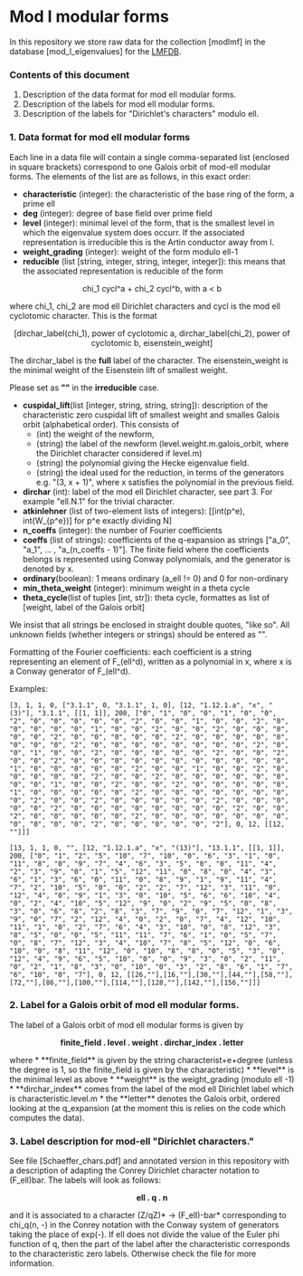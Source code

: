 # Mod l modular forms

In this repository we store raw data for the collection [modlmf] in the database [mod_l_eigenvalues] for the [LMFDB](https://github.com/LMFDB/lmfdb).


### Contents of this document
1. Description of the data format for mod ell modular forms. 
2. Description of the labels for mod ell modular forms.
3. Description of the labels for "Dirichlet's characters" modulo ell. 

### 1. Data format for mod ell modular forms

Each line in a data file will contain a single comma-separated list (enclosed in square brackets) correspond to one Galois orbit of mod-ell modular forms. The elements of the list are as follows, in this exact order:

* **characteristic** (integer): the characteristic of the base ring of the form, a prime ell
* **deg** (integer): degree of base field over prime field
* **level** (integer): minimal level of the form, that is the smallest level in which the eigenvalue system does occurr. If the associated representation is irreducible this is the Artin conductor away from l.
* **weight_grading** (integer): weight of the form modulo ell-1
* **reducible** (list [string, integer, string, integer, integer]): this means that the associated representation is reducible of the form 
<p align="center">
chi_1 cycl^a + chi_2 cycl^b,                  with a < b
</p>
where chi_1, chi_2 are mod ell Dirichlet characters and cycl is the mod ell cyclotomic character. This is the format
<p align="center">
[dirchar_label(chi_1), power of cyclotomic a, dirchar_label(chi_2), power of cyclotomic b, eisenstein_weight] 
</p>

   The dirchar_label is the **full** label of the character.
   The eisenstein_weight is the minimal weight of the Eisenstein lift of smallest weight.

Please set as **""** in the **irreducible** case.

* **cuspidal_lift**(list [integer, string, string, string]): description of the characteristic zero cuspidal lift of smallest weight and smalles Galois orbit (alphabetical order). This consists of 
    * (int) the weight of the newform, 
    * (string) the label of the newform (level.weight.m.galois_orbit, where the Dirichlet character considered if level.m)
    * (string) the polynomial giving the Hecke eigenvalue field.
    * (string) the ideal used for the reduction, in terms of the generators e.g. "(3, x + 1)", where x satisfies the polynomial in the previous field. 
* **dirchar** (int): label of the mod ell Dirichlet character, see part 3. For example "ell.N.1" for the trivial character. 
* **atkinlehner** (list of two-element lists of integers): [[int(p^e), int(W_{p^e})] for p^e exactly dividing N] 
* **n_coeffs** (integer): the number of Fourier coefficients
* **coeffs** (list of strings): coefficients of the q-expansion as strings ["a_0", "a_1", ... , "a_(n_coeffs - 1)"]. The finite field where the coefficients belongs is represented using Conway polynomials, and the generator is denoted by x.
* **ordinary**(boolean): 1 means ordinary (a_ell != 0) and 0 for non-ordinary
* **min_theta_weight** (integer): minimum weight in a theta cycle
* **theta_cycle**(list of tuples [int, str]): theta cycle, formattes as list of [weight, label of the Galois orbit]

We insist that all strings be enclosed in straight double quotes, "like so". 
All unknown fields (whether integers or strings) should be entered as "".

Formatting of the Fourier coefficients: each coefficient is a string representing an element of F_(ell^d), written as a polynomial in x, where x is a Conway generator of F_(ell^d).

Examples:  
```
[3, 1, 1, 0, ["3.1.1", 0, "3.1.1", 1, 0], [12, "1.12.1.a", "x", "(3)"], "3.1.1", [[1, 1]], 200, ["0", "1", "0", "0", "1", "0", "0", "2", "0", "0", "0", "0", "0", "2", "0", "0", "1", "0", "0", "2", "0", "0", "0", "0", "0", "1", "0", "0", "2", "0", "0", "2", "0", "0", "0", "0", "0", "2", "0", "0", "0", "0", "0", "2", "0", "0", "0", "0", "0", "0", "0", "0", "2", "0", "0", "0", "0", "0", "0", "0", "0", "2", "0", "0", "1", "0", "0", "2", "0", "0", "0", "0", "0", "2", "0", "0", "2", "0", "0", "2", "0", "0", "0", "0", "0", "0", "0", "0", "0", "0", "0", "1", "0", "0", "0", "0", "0", "2", "0", "0", "1", "0", "0", "2", "0", "0", "0", "0", "0", "2", "0", "0", "2", "0", "0", "0", "0", "0", "0", "0", "0", "1", "0", "0", "2", "0", "0", "2", "0", "0", "0", "0", "0", "1", "0", "0", "0", "0", "0", "2", "0", "0", "0", "0", "0", "0", "0", "0", "2", "0", "0", "2", "0", "0", "0", "0", "0", "2", "0", "0", "0", "0", "0", "2", "0", "0", "0", "0", "0", "0", "0", "0", "2", "0", "0", "2", "0", "0", "0", "0", "0", "2", "0", "0", "0", "0", "0", "0", "0", "0", "0", "0", "0", "2", "0", "0", "0", "0", "0", "2"], 0, 12, [[12, ""]]]

[13, 1, 1, 0, "", [12, "1.12.1.a", "x", "(13)"], "13.1.1", [[1, 1]], 200, ["0", "1", "2", "5", "10", "7", "10", "0", "6", "3", "1", "0", "11", "8", "0", "9", "7", "4", "6", "3", "5", "0", "0", "11", "4", "2", "3", "9", "0", "1", "5", "12", "11", "0", "8", "0", "4", "3", "6", "1", "3", "6", "0", "11", "0", "8", "9", "1", "9", "11", "4", "7", "2", "10", "5", "0", "0", "2", "2", "7", "12", "3", "11", "0", "12", "4", "0", "9", "1", "3", "0", "10", "5", "6", "6", "10", "4", "0", "2", "4", "10", "5", "12", "9", "0", "2", "9", "5", "0", "8", "3", "0", "6", "8", "2", "8", "3", "7", "9", "0", "7", "12", "1", "3", "9", "0", "7", "2", "12", "4", "0", "2", "0", "7", "4", "12", "10", "11", "1", "0", "2", "7", "6", "4", "3", "10", "0", "8", "12", "3", "8", "5", "0", "0", "5", "11", "11", "7", "6", "1", "0", "5", "7", "0", "8", "7", "12", "3", "4", "10", "7", "8", "5", "12", "0", "6", "10", "0", "8", "11", "12", "0", "10", "8", "8", "0", "5", "3", "0", "12", "4", "9", "6", "5", "10", "0", "0", "9", "3", "0", "2", "11", "0", "2", "1", "8", "3", "0", "10", "0", "3", "2", "8", "6", "1", "7", "6", "10", "0", "7"], 0, 12, [[26,""],[16,""],[30,""],[44,""],[58,""],[72,""],[86,""],[100,""],[114,""],[128,""],[142,""],[156,""]]]
```



### 2. Label for a Galois orbit of mod ell modular forms. 

The label of a Galois orbit of mod ell modular forms is given by

<p align="center" ><b>
finite_field . level . weight . dirchar_index . letter
</b></p>  
where 
* **finite_field** is given by the string characterist+e+degree (unless the degree is 1, so the finite_field is given by the characteristic)
* **level** is the minimal level as above
* **weight** is the weight_grading (modulo ell -1)
* **dirchar_index** comes from the label of the mod ell Dirichlet label which is characteristic.level.m
* the **letter** denotes the Galois orbit, ordered looking at the q_expansion (at the moment this is relies on the code which computes the data).


### 3. Label description for mod-ell "Dirichlet characters." 

See file [Schaeffer_chars.pdf] and annotated version in this repository with a description of adapting the Conrey Dirichlet character notation to (F_ell)bar. 
The labels will look as follows: 
<p align="center" ><b>
ell . q . n 
</b></p>  
and it is associated to a character (Z/qZ)* -> (F_ell)-bar* corresponding to chi_q(n, -) in the Conrey notation with the Conway system of generators taking the place of exp(-). If ell does not divide the value of the Euler phi function of q, then the part of the label after the characteristic corresponds to the characteristic zero labels. Otherwise check the file for more information.

